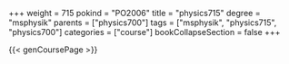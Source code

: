 +++
weight = 715
pokind = "PO2006"
title = "physics715"
degree = "msphysik"
parents = ["physics700"]
tags = ["msphysik", "physics715", "physics700"]
categories = ["course"]
bookCollapseSection = false
+++

{{< genCoursePage >}}
